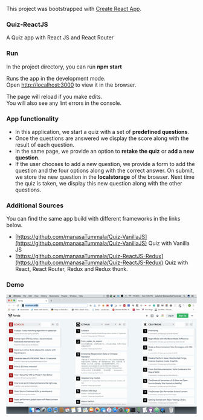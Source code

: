 This project was bootstrapped with [Create React App](https://github.com/facebook/create-react-app).

### Quiz-ReactJS
A Quiz app with React JS and React Router

### Run

 In the project directory, you can run **npm start**

Runs the app in the development mode.<br>
Open [http://localhost:3000](http://localhost:3000) to view it in the browser.

The page will reload if you make edits.<br>
You will also see any lint errors in the console.


### App functionality

- In this application, we start a quiz with a set of **predefined questions**.
- Once the questions are answered we display the score along with the result of each question.
- In the same page, we provide an option to **retake the quiz** or **add a new question**.
- If the user chooses to add a new question, we provide a form to add the question and the four options along with the correct answer. On submit, we store the new question in the **localstorage** of the browser. Next time the quiz is taken, we display this new question along with the other questions.

### Additional Sources
You can find the same app build with different frameworks in the links below.
- [https://github.com/manasaTummala/Quiz-VanillaJS](https://github.com/manasaTummala/Quiz-VanillaJS) Quiz with Vanilla JS
- [https://github.com/manasaTummala/Quiz-ReactJS-Redux](https://github.com/manasaTummala/Quiz-ReactJS-Redux) Quiz with React, React Router, Redux and Redux thunk.

### Demo
![Demo](react-router-quiz.gif)

